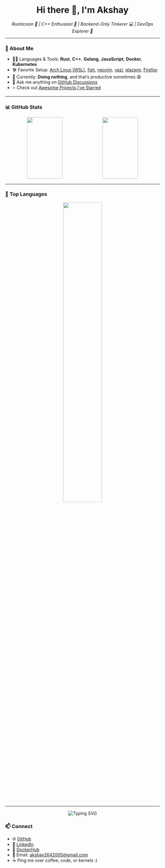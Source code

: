 <h1 align="center">Hi there 👋, I'm <strong>Akshay</strong></h1>

<p align="center">
  <em>Rustacean 🦀 | C++ Enthusiast 🚀 | Backend-Only Tinkerer 💻 | DevOps Explorer 🐳</em>
</p>

---

### 🧠 About Me

-   🧑‍💻 Languages & Tools: **Rust**, **C++**, **Golang**, **JavaScript**, **Docker**, **Kubernetes**
-   🛠️ Favorite Setup: [Arch Linux (WSL)](https://wiki.archlinux.org/title/Arch_Linux), [fish](https://fishshell.com/), [neovim](https://neovim.io/), [yazi](https://github.com/sxyazi/yazi), [glazwm](https://github.com/glzr-io/glazewm), [Firefox](https://www.mozilla.org/firefox/)
-   🌱 Currently: **Doing nothing**, and that’s productive sometimes 😄
-   💬 Ask me anything on [GitHub Discussions](https://github.com/Akshay2642005/Akshay2642005/discussions/new/choose)
-   ⭐ Check out [Awesome Projects I've Starred](AWESOME-STARS.md)

---
### 📊 GitHub Stats

<div align="center">

  <!-- GitHub Stats -->
  <picture>
    <source media="(prefers-color-scheme: dark)" srcset="https://github-readme-stats-ouuan.vercel.app/api?username=Akshay2642005&theme=github_dark&show_icons=true">
    <img width="48%" height="200" src="https://github-readme-stats-ouuan.vercel.app/api?username=Akshay2642005&show_icons=true&theme=github_dark">
  </picture>

  <!-- GitHub Streak - now matches GitHub stats theme -->
  <img width="48%" height="200" src="http://github-readme-streak-stats.herokuapp.com?user=Akshay2642005&theme=github-dark&hide_border=false&mode=weekly" />

</div>

---

### 🧰 Top Languages

<div align="center">
  <img width="50%" src="https://github-readme-stats.vercel.app/api/top-langs?username=Akshay2642005&layout=compact&langs_count=8&theme=github_dark" />
</div>

---


<p align="center">
  <img src="https://readme-typing-svg.herokuapp.com?font=JetBrains+Mono&pause=1000&color=35F7B4&width=435&lines=Thanks+for+visiting!+Happy+Hacking!+%F0%9F%90%9B" alt="Typing SVG" />
</p>

### 📫 Connect

- 🌐 [GitHub](https://github.com/Akshay2642005) 
- 🔗 [LinkedIn](https://www.linkedin.com/in/akshay2642005)  
- 🐳 [DockerHub](https://hub.docker.com/u/akshay2642005)  
- 📧 Email: [akshay2642005@gmail.com](mailto:akshay@example.com) 
-   ☕ Ping me over coffee, code, or kernels :)

